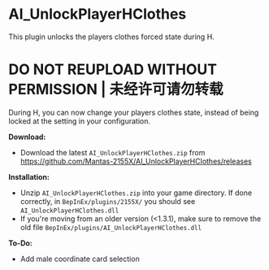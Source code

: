 # AI_UnlockPlayerHClothes  
This plugin unlocks the players clothes forced state during H.  

# DO NOT REUPLOAD WITHOUT PERMISSION | 未经许可请勿转载

During H, you can now change your players clothes state, instead of being locked at the setting in your configuration.

**Download:**  
* Download the latest `AI_UnlockPlayerHClothes.zip` from https://github.com/Mantas-2155X/AI_UnlockPlayerHClothes/releases  

**Installation:**  
* Unzip `AI_UnlockPlayerHClothes.zip` into your game directory. If done correctly, in `BepInEx/plugins/2155X/` you should see `AI_UnlockPlayerHClothes.dll`  
* If you're moving from an older version (<1.3.1), make sure to remove the old file `BepInEx/plugins/AI_UnlockPlayerHClothes.dll`  

**To-Do:**  
* Add male coordinate card selection  
